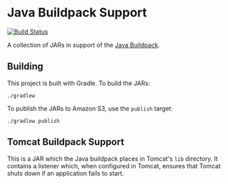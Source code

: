 # Java Buildpack Support
[![Build Status](https://travis-ci.org/cloudfoundry/java-buildpack-support.png?branch=master)](https://travis-ci.org/cloudfoundry/java-buildpack-support)

A collection of JARs in support of the [Java Buildpack](https://github.com/cloudfoundry/java-buildpack).

## Building

This project is built with Gradle. To build the JARs:

	./gradlew

To publish the JARs to Amazon S3, use the `publish` target:

	./gradlew publish

## Tomcat Buildpack Support

This is a JAR which the Java buildpack places in Tomcat's `lib` directory. It contains a listener which,
when configured in Tomcat, ensures that Tomcat shuts down if an application fails to start.
